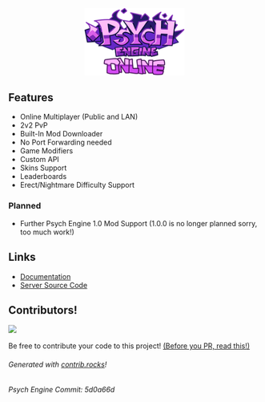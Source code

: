 <p align="center">
    <img width="200" src="https://github.com/Snirozu/Funkin-Online-Server/blob/main/client/public/images/transwag.png?raw=true">
</p>

## Features
* Online Multiplayer (Public and LAN)
* 2v2 PvP
* Built-In Mod Downloader
* No Port Forwarding needed
* Game Modifiers
* Custom API
* Skins Support
* Leaderboards
* Erect/Nightmare Difficulty Support

### Planned
* Further Psych Engine 1.0 Mod Support (1.0.0 is no longer planned sorry, too much work!) 

## Links 
* [Documentation](https://github.com/Snirozu/Funkin-Psych-Online/wiki)
* [Server Source Code](https://github.com/Snirozu/Funkin-Online-Server)

## Contributors!
<a href="https://github.com/Snirozu/Funkin-Psych-Online/graphs/contributors">
  <img src="https://contrib.rocks/image?repo=Snirozu/Funkin-Psych-Online" />
</a>

Be free to contribute your code to this project! [(Before you PR, read this!)](https://github.com/Snirozu/Funkin-Psych-Online/src/branch/main/CONTRIBUTING.md)

###### Generated with [contrib.rocks](https://contrib.rocks)!

###### Psych Engine Commit: 5d0a66d
